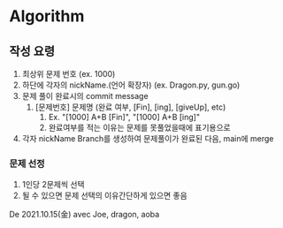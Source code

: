 # Algorithm
### 

## 작성 요령

1. 최상위 문제 번호 (ex. 1000)
2. 하단에 각자의 nickName.(언어 확장자) (ex. Dragon.py, gun.go)
3. 문제 풀이 완료시의 commit message 
   1. [문제번호] 문제명 (완료 여부, [Fin], [ing], [giveUp], etc)
      1. Ex. "[1000] A+B [Fin]", "[1000] A+B [ing]"
      2. 완료여부를 적는 이유는 문제를 못풀었을때에 표기용으로
4. 각자 nickName Branch를 생성하여 문제풀이가 완료된 다음, main에 merge



### 문제 선정

1. 1인당 2문제씩 선택
2. 될 수 있으면 문제 선택의 이유간단하게 있으면 좋음





De 2021.10.15(金) avec Joe, dragon, aoba
